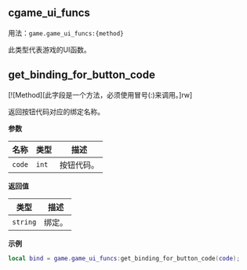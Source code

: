 ## cgame_ui_funcs

用法：`game.game_ui_funcs:{method}`

此类型代表游戏的UI函数。

## get_binding_for_button_code

[![Method][此字段是一个方法，必须使用冒号(:)来调用。]rw]

返回按钮代码对应的绑定名称。

**参数**

| 名称 | 类型 | 描述 |
| ---- | ---- | ----------- |
| `code` | `int` | 按钮代码。 |

**返回值**

| 类型 | 描述 |
| ---- | ----------- |
| `string` | 绑定。 |

**示例**

```lua
local bind = game.game_ui_funcs:get_binding_for_button_code(code);
```